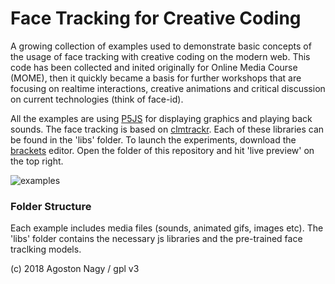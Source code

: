 # Face Tracking for Creative Coding

A growing collection of examples used to demonstrate basic concepts of the usage of face tracking with creative coding on the modern web. This code has been collected and inited originally for Online Media Course (MOME), then it quickly became a basis for further workshops that are focusing on realtime interactions, creative animations and critical discussion on current technologies (think of face-id).

All the examples are using [P5JS](http://p5js.org/) for displaying graphics and playing back sounds. The face tracking is based on [clmtrackr](https://github.com/auduno/clmtrackr). Each of these libraries can be found in the 'libs' folder. To launch the experiments, download the [brackets](http://brackets.io/) editor. Open the folder of this repository and hit 'live preview' on the top right.

![examples](https://user-images.githubusercontent.com/270431/33015571-856d30b2-cdeb-11e7-9e8b-efb6f28b5963.jpg)

### Folder Structure

Each example includes media files (sounds, animated gifs, images etc). The 'libs' folder contains the necessary js libraries and the pre-trained face traclking models. 

(c) 2018 Agoston Nagy / gpl v3

